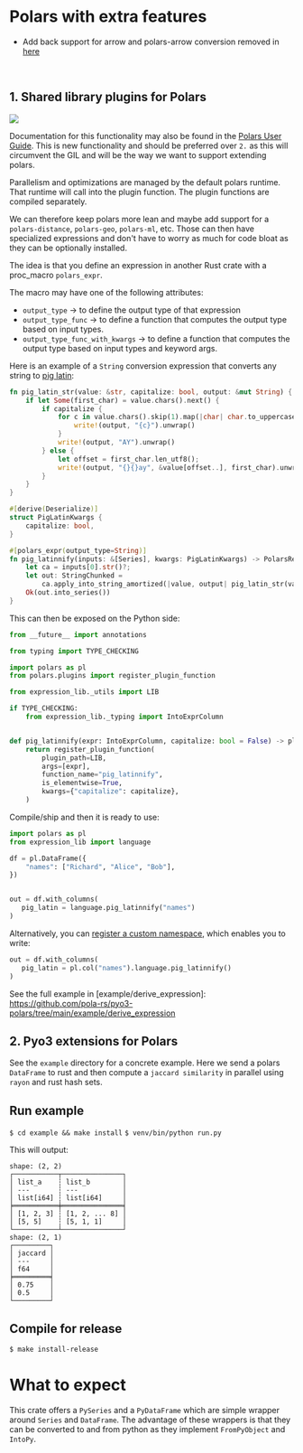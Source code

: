# Polars with extra features

- Add back support for arrow and polars-arrow conversion removed in [here](https://github.com/pola-rs/polars/pull/19312/files)

<br/>

## 1. Shared library plugins for Polars

<a href="https://crates.io/crates/pyo3-polars">
    <img src="https://img.shields.io/crates/v/pyo3-polars.svg"/>
  </a>

Documentation for this functionality may also be found in the [Polars User Guide](https://docs.pola.rs/user-guide/expressions/plugins/).
This is new functionality and should be preferred over `2.` as this
will circumvent the GIL and will be the way we want to support extending polars.

Parallelism and optimizations are managed by the default polars runtime. That runtime will call into the plugin function.
The plugin functions are compiled separately.

We can therefore keep polars more lean and maybe add support for a `polars-distance`, `polars-geo`, `polars-ml`, etc.
Those can then have specialized expressions and don't have to worry as much for code bloat as they can be optionally installed.

The idea is that you define an expression in another Rust crate with a proc_macro `polars_expr`.

The macro may have one of the following attributes:

- `output_type` -> to define the output type of that expression
- `output_type_func` -> to define a function that computes the output type based on input types.
- `output_type_func_with_kwargs` -> to define a function that computes the output type based on input types and keyword args.

Here is an example of a `String` conversion expression that converts any string to [pig latin](https://en.wikipedia.org/wiki/Pig_Latin):

```rust
fn pig_latin_str(value: &str, capitalize: bool, output: &mut String) {
    if let Some(first_char) = value.chars().next() {
        if capitalize {
            for c in value.chars().skip(1).map(|char| char.to_uppercase()) {
                write!(output, "{c}").unwrap()
            }
            write!(output, "AY").unwrap()
        } else {
            let offset = first_char.len_utf8();
            write!(output, "{}{}ay", &value[offset..], first_char).unwrap()
        }
    }
}

#[derive(Deserialize)]
struct PigLatinKwargs {
    capitalize: bool,
}

#[polars_expr(output_type=String)]
fn pig_latinnify(inputs: &[Series], kwargs: PigLatinKwargs) -> PolarsResult<Series> {
    let ca = inputs[0].str()?;
    let out: StringChunked =
        ca.apply_into_string_amortized(|value, output| pig_latin_str(value, kwargs.capitalize, output));
    Ok(out.into_series())
}
```

This can then be exposed on the Python side:

```python
from __future__ import annotations

from typing import TYPE_CHECKING

import polars as pl
from polars.plugins import register_plugin_function

from expression_lib._utils import LIB

if TYPE_CHECKING:
    from expression_lib._typing import IntoExprColumn


def pig_latinnify(expr: IntoExprColumn, capitalize: bool = False) -> pl.Expr:
    return register_plugin_function(
        plugin_path=LIB,
        args=[expr],
        function_name="pig_latinnify",
        is_elementwise=True,
        kwargs={"capitalize": capitalize},
    )
```

Compile/ship and then it is ready to use:

```python
import polars as pl
from expression_lib import language

df = pl.DataFrame({
    "names": ["Richard", "Alice", "Bob"],
})


out = df.with_columns(
   pig_latin = language.pig_latinnify("names")
)
```

Alternatively, you can [register a custom namespace](https://docs.pola.rs/py-polars/html/reference/api/polars.api.register_expr_namespace.html#polars.api.register_expr_namespace), which enables you to write:

```python
out = df.with_columns(
   pig_latin = pl.col("names").language.pig_latinnify()
)
```

See the full example in [example/derive_expression]: https://github.com/pola-rs/pyo3-polars/tree/main/example/derive_expression

## 2. Pyo3 extensions for Polars

See the `example` directory for a concrete example. Here we send a polars `DataFrame` to rust and then compute a
`jaccard similarity` in parallel using `rayon` and rust hash sets.

## Run example

`$ cd example && make install`
`$ venv/bin/python run.py`

This will output:

```
shape: (2, 2)
┌───────────┬───────────────┐
│ list_a    ┆ list_b        │
│ ---       ┆ ---           │
│ list[i64] ┆ list[i64]     │
╞═══════════╪═══════════════╡
│ [1, 2, 3] ┆ [1, 2, ... 8] │
│ [5, 5]    ┆ [5, 1, 1]     │
└───────────┴───────────────┘
shape: (2, 1)
┌─────────┐
│ jaccard │
│ ---     │
│ f64     │
╞═════════╡
│ 0.75    │
│ 0.5     │
└─────────┘
```

## Compile for release

`$ make install-release`

# What to expect

This crate offers a `PySeries` and a `PyDataFrame` which are simple wrapper around `Series` and `DataFrame`. The
advantage of these wrappers is that they can be converted to and from python as they implement `FromPyObject` and `IntoPy`.
